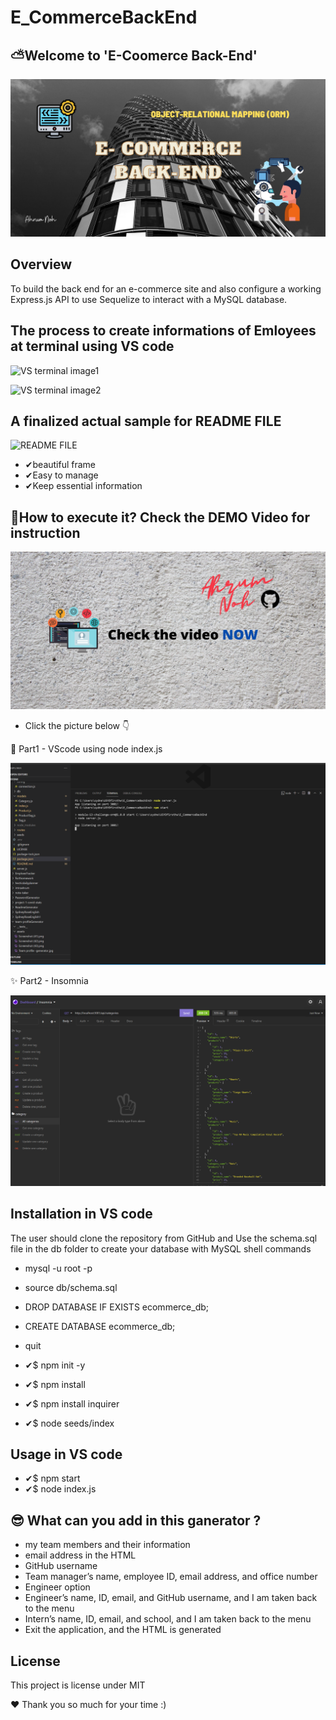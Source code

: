 # E_CommerceBackEnd

## ⛅Welcome to 'E-Coomerce Back-End'

![Readme Generator](https://github.com/ahrumnoh/E_CommerceBackEnd/blob/main/image/E-%20Commerce%20Back-end.jpg?raw=true)



## Overview

To build the back end for an e-commerce site and also configure a working Express.js API to use Sequelize to interact with a MySQL database.





## The process to create informations of Emloyees at terminal using VS code
![VS terminal image1]()

![VS terminal image2]()




## A finalized actual sample for README FILE
![README FILE]()

* ✔beautiful frame
* ✔Easy to manage
* ✔Keep essential information


## 🚩How to execute it? Check the DEMO Video for instruction

![Watch the video](https://github.com/ahrumnoh/ReadmeGenerator/blob/main/Image/Check%20the%20video%20NOW%20(1).jpg?raw=true)




 * Click the picture below 👇
 

 🎇 Part1 - VScode using node index.js

[![Watch the video](https://github.com/ahrumnoh/E_CommerceBackEnd/blob/main/image/Screenshot%20(45).png?raw=true)](https://drive.google.com/file/d/18qdX5A_qcp7NijERUVEvgeyQ2P6BiQeK/view)

 ✨ Part2 - Insomnia 

[![Watch the video](https://github.com/ahrumnoh/E_CommerceBackEnd/blob/main/image/Screenshot%20(44).png?raw=true)](https://drive.google.com/file/d/1sn0geS0TWLMqxxV-lMevRDo4n-PNHfzd/view)





## Installation in VS code
The user should clone the repository from GitHub and Use the schema.sql file in the db folder to create your database with MySQL shell commands

* mysql -u root -p
* source db/schema.sql
* DROP DATABASE IF EXISTS ecommerce_db;
* CREATE DATABASE ecommerce_db;
* quit

* ✔$ npm init -y
* ✔$ npm install
* ✔$ npm install inquirer

* ✔$ node seeds/index

## Usage in VS code
* ✔$ npm start
* ✔$ node index.js


## 😎 What can you add in this ganerator ?

* my team members and their information
* email address in the HTML
* GitHub username
* Team manager’s name, employee ID, email address, and office number
* Engineer option
* Engineer’s name, ID, email, and GitHub username, and I am taken back to the menu
* Intern’s name, ID, email, and school, and I am taken back to the menu
* Exit the application, and the HTML is generated



## License 
This project is license under MIT


❤ Thank you so much for your time :)





